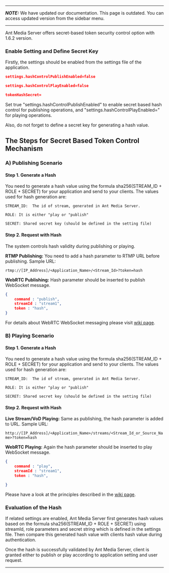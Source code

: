 ***
**_NOTE:_** We have updated our documentation. This page is outdated. You can access updated version from the sidebar menu.
***
Ant Media Server offers secret-based token security control option with 1.6.2 version.

### Enable Setting and Define Secret Key

Firstly, the settings should be enabled from the settings file of the application.

```json
settings.hashControlPublishEnabled=false

settings.hashControlPlayEnabled=false

tokenHashSecret=

```
Set true "settings.hashControlPublishEnabled" to enable secret based hash control for publishing operations, and "settings.hashControlPlayEnabled=" for playing operations.

Also, do not forget to define a secret key for generating a hash value.



## The Steps for Secret Based Token Control Mechanism

### A) Publishing Scenario

#### Step 1. Generate a Hash

You need to generate a hash value using the formula sha256(STREAM_ID + ROLE + SECRET) for your application and send to your clients. The values used for hash generation are: 

`STREAM_ID:  The id of stream, generated in Ant Media Server.`

`ROLE: It is either "play or "publish"`

`SECRET: Shared secret key (should be defined in the setting file)` 



#### Step 2. Request with Hash 

The system controls hash validity during publishing or playing.

**RTMP Publishing:** You need to add a hash parameter to RTMP URL before publishing. Sample URL:

`rtmp://[IP_Address]/<Application_Name>/<Stream_Id>?token=hash`

**WebRTC Publishing:** Hash parameter should be inserted to publish WebSocket message.
```json
{
    command : "publish",
    streamId : "stream1",
    token : "hash",
}
```

 For details about WebRTC WebSocket messaging please visit [wiki page](https://github.com/ant-media/Ant-Media-Server/wiki/WebRTC-WebSocket-Messaging-Details).

### B) Playing Scenario

#### Step 1. Generate a Hash

You need to generate a hash value using the formula sha256(STREAM_ID + ROLE + SECRET) for your application and send to your clients. The values used for hash generation are: 

`STREAM_ID:  The id of stream, generated in Ant Media Server.`

`ROLE: It is either "play or "publish"`

`SECRET: Shared secret key (should be defined in the setting file)` 

#### Step 2. Request with Hash 

**Live Stream/VoD Playing:** Same as publishing, the hash parameter is added to URL. Sample URL:

``http://[IP_Address]/<Application_Name>/streams/<Stream_Id_or_Source_Name>?token=hash``

**WebRTC Playing:** Again the hash parameter should be inserted to play WebSocket message. 

```json
{
    command : "play",
    streamId : "stream1",
    token : "hash",

}
```

Please have a look at the principles described in the [wiki page](https://github.com/ant-media/Ant-Media-Server/wiki/WebRTC-WebSocket-Messaging-Details).


### Evaluation of the Hash

If related settings are enabled, Ant Media Server first generates hash values based on the formula sha256(STREAM_ID + ROLE + SECRET) using streamId, role parameters and secret string which is defined in the settings file. Then compare this generated hash value with clients hash value during authentication.

Once the hash is successfully validated by Ant Media Server, client is granted either to publish or play according to application setting and user request.
***
